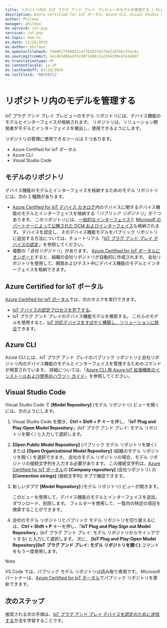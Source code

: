 ```yaml
---
title: リポジトリ内の IoT プラグ アンド プレイ プレビューのモデルを管理する | Microsoft Docs
description: Azure Certified for IoT ポータル、Azure CLI、Visual Studio Code を使用して、リポジトリ内のデバイス機能モデルを管理する方法。
author: Philmea
manager: philmea
ms.service: iot-pnp
services: iot-pnp
ms.topic: how-to
ms.date: 12/26/2019
ms.author: philmea
ms.openlocfilehash: 78406175090521af70381f61f4e33dfb6c35ac8c
ms.sourcegitcommit: 2ec4b3d0bad7dc0071400c2a2264399e4fe34897
ms.translationtype: HT
ms.contentlocale: ja-JP
ms.lasthandoff: 03/28/2020
ms.locfileid: "80159151"
---
```

# <a name="manage-models-in-the-repository"></a>リポジトリ内のモデルを管理する

IoT プラグ アンド プレイ プレビューのモデル リポジトリには、デバイス機能のモデルとインターフェイスが格納されます。 リポジトリは、ソリューション開発者がモデルとインターフェイスを検出し、使用できるようにします。

リポジトリの管理に使用できるツールは 3 つあります。

- Azure Certified for IoT ポータル
- Azure CLI
- Visual Studio Code

## <a name="model-repositories"></a>モデルのリポジトリ

デバイス機能のモデルとインターフェイスを格納するためのモデル リポジトリには、次の 2 種類があります。

- [Azure Certified for IoT デバイス カタログ](https://aka.ms/iotdevcat)内のデバイスに関するデバイス機能のモデルとインターフェイスを格納する「_パブリック リポジトリ_」が 1 つあります。 このリポジトリには、[一般的なインターフェイス](./concepts-common-interfaces.md)と [Microsoft のパートナーによって公開された DCM およびインターフェイス](./howto-onboard-portal.md)も格納されます。 デバイスを認定し、そのデバイス機能モデルをパブリック リポジトリに追加する方法については、チュートリアル「[IoT プラグ アンド プレイ デバイスの認定](./tutorial-certification-test.md)」を参照してください。
- 複数の「_会社リポジトリ_」があります。 [Azure Certified for IoT ポータルにオンボード](./howto-onboard-portal.md)すると、組織の会社リポジトリが自動的に作成されます。 会社リポジトリを使用して、開発およびテスト中にデバイス機能のモデルとインターフェイスを格納できます。

## <a name="azure-certified-for-iot-portal"></a>Azure Certified for IoT ポータル

[Azure Certified for IoT ポータル](https://preview.catalog.azureiotsolutions.com)では、次のタスクを実行できます。

- [IoT デバイスの認定プロセスを完了する](./tutorial-certification-test.md)。
- IoT プラグ アンド プレイのデバイス機能モデルを検索する。 これらのモデルを使用すると、[IoT 対応デバイスをすばやく構築し、ソリューションに統合](./quickstart-connect-pnp-device-solution-node.md)できます。

## <a name="azure-cli"></a>Azure CLI

Azure CLI には、IoT プラグ アンド プレイのパブリック リポジトリと会社リポジトリ内のデバイス機能のモデルとインターフェイスを管理するためのコマンドが用意されています。 詳細については、「[Azure CLI 用 Azure IoT 拡張機能のインストールおよび使用のハウツー ガイド](./howto-install-pnp-cli.md)」を参照してください。

## <a name="visual-studio-code"></a>Visual Studio Code

Visual Studio Code で **[Model Repository]** \(モデル リポジトリ\) ビューを開くには、次のようにします。

1. Visual Studio Code を開き、**Ctrl + Shift + P** キーを押し、「**IoT Plug and Play:Open Model Repository**」(IoT プラグ アンド プレイ: モデル リポジトリを開く) と入力して選択します。

1. **[Open Public Model Repository]** \(パブリック モデル リポジトリを開く\) または **[Open Organizational Model Repository]** \(組織のモデル リポジトリを開く\) を選択できます。 会社のモデル リポジトリの場合、モデル リポジトリの接続文字列を入力する必要があります。 この接続文字列は、[Azure Certified for IoT ポータル](https://preview.catalog.azureiotsolutions.com)の **[Company repository]** \(会社リポジトリ\) の **[Connection strings]** \(接続文字列\) タブで確認できます。

1. 新しいタブで **[Model Repository]** \(モデル リポジトリ\) ビューが開きます。

    このビューを使用して、デバイス機能のモデルとインターフェイスを追加、ダウンロード、削除します。 フィルターを使用して、一覧内の特定の項目を検索することができます。

1. 会社のモデル リポジトリとパブリック モデル リポジトリを切り替えるには、**Ctrl + Shift + P** キーを押し、「**IoT Plug and Play:Sign out Model Repository**」(IoT プラグ アンド プレイ: モデル リポジトリからサインアウトする) と入力して選択します。 次に、 **[IoT Plug and Play:Open Model Repository]\(IoT プラグ アンド プレイ: モデル リポジトリを開く\)** コマンドをもう一度使用します。

> [!NOTE]
> VS Code では、パブリック モデル リポジトリは読み取り専用です。 Microsoft パートナーは、[Azure Certified for IoT ポータル](https://preview.catalog.azureiotsolutions.com)でパブリック リポジトリを更新できます。

## <a name="next-steps"></a>次のステップ

推奨される次の手順は、[IoT プラグ アンド プレイ デバイスを認定のために送信する](tutorial-certification-test.md)方法を学習することです。
